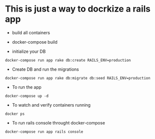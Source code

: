 # This is just a way to docrkize a rails app

- build all containers
- docker-compose build

- initialize your DB
```
docker-compose run app rake db:create RAILS_ENV=production
```

- Create DB and run the migrations
```
docker-compose run app rake db:migrate db:seed RAILS_ENV=production
```


- To run the app
```
docker-compose up -d
```

- To watch and verify containers running
```
docker ps
```


- To run rails console throught docker-compose
```
docker-compose run app rails console
```
